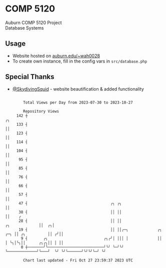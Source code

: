 # COMP 5120
Auburn COMP 5120 Project  
Database Systems

## Usage
- Website hosted on [auburn.edu/~wah0028](https://webhome.auburn.edu/~wah0028/)
- To create own instance, fill in the config vars in `src/database.php`

## Special Thanks
- [@SkydivingSquid](https://github.com/SkydivingSquid) - website beautification & added functionality

```

        Total Views per Day from 2023-07-30 to 2023-10-27

        Repository Views
     142 ┼                                                                                  ╭╮
     133 ┤                                                                                  ││
     123 ┤                                                                                  ││
     114 ┤                                                                                  ││
     104 ┤                                                                                  ││
      95 ┤                                                                                  ││
      85 ┤                                                                                  ││
      76 ┤                                                                                  ││
      66 ┤                                                                                  ││
      57 ┤                                                                                  ││
      47 ┤                                     ╭╮ ╭╮                                        ││
      38 ┤                                     ││ ││                                        ││    ╭
      28 ┤                                     ││ ││                         ╭╮             ││  ╭╮│
      19 ┤                                     ││ ││╭─╮             ╭╮   ╭─╮ ││ ╭╮          ││ ╭╯││
       9 ┤       ╭╮                         ╭╮╭╯│ │││ │             ││   │ ╰╮│╰╮││      ╭╮╭╮││ │ ││
       0 ┼───────╯╰─────────────────────────╯╰╯ ╰─╯╰╯ ╰─────────────╯╰───╯  ╰╯ ╰╯╰──────╯╰╯╰╯╰─╯ ╰╯

        Chart last updated - Fri Oct 27 23:59:37 2023 UTC
        
```
